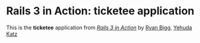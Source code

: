 # Rails 3 in Action: ticketee application

This is the **ticketee** application from
[*Rails 3 in Action*](http://www.manning.com/katz/)
by [Ryan Bigg], [Yehuda Katz]

[Ryan Bigg]:http://ryanbigg.com
[Yehuda Katz]:http://yehudakatz.com
